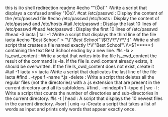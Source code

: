 this is i\o shell redirection readme
#echo "\"(Ôo)'" :Write a script that displays a confused smiley "(Ôo)'.
#cat /etc/passwd : Display the content of the /etc/passwd file
#echo /etc/passwd /etc/hosts : Display the content of /etc/passwd and /etc/hosts
#tail /etc/passwd : Display the last 10 lines of /etc/passwd
#head /etc/passwd : Display the first 10 lines of /etc/passwd
#head -3 iacta | tail -1 :Write a script that displays the third line of the file iacta
#echo "Best School" > "\\*\\'"Best School"\'\\*$\?\*\*\*\*\*:)" :Write a shell script that creates a file named exactly \*\\'"Best School"\'\\*$\?\*\*\*\*\*:) containing the text Best School ending by a new line.
#ls -la > ls_cwd_content : Write a script that writes into the file ls_cwd_content the result of the command ls -la. If the file ls_cwd_content already exists, it should be overwritten. If the file ls_cwd_content does not exist, create it
#tail -1 iacta >> iacta :Write a script that duplicates the last line of the file iacta
#find . -type f -name *.js -delete : Write a script that deletes all the regular files (not the directories) with a .js extension that are present in the current directory and all its subfolders.
#find . -mindepth 1 -type d | wc -l : Write a script that counts the number of directories and sub-directories in the current directory.
#ls -t | head : A script that displays the 10 newest files in the current directory.
#sort | uniq -u :Create a script that takes a list of words as input and prints only words that appear exactly once.
